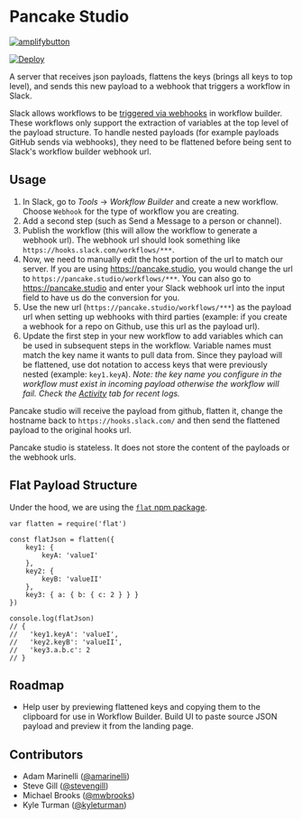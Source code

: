 # Pancake Studio

[![amplifybutton](https://oneclick.amplifyapp.com/button.svg)](https://console.aws.amazon.com/amplify/home#/deploy?repo=https://github.com/stevengill/pancake-studio)

[![Deploy](https://www.herokucdn.com/deploy/button.svg)](https://heroku.com/deploy?template=https://github.com/stevengill/pancake-studio/tree/main)

A server that receives json payloads, flattens the keys (brings all keys to top level), and sends this new payload to a webhook that triggers a workflow in Slack.

Slack allows workflows to be [triggered via webhooks](https://slack.com/help/articles/360041352714-Create-more-advanced-workflows-using-webhooks) in workflow builder. These workflows only support the extraction of variables at the top level of the payload structure. To handle nested payloads (for example payloads GitHub sends via webhooks), they need to be flattened before being sent to Slack's workflow builder webhook url. 

## Usage

1) In Slack, go to _Tools_ -> _Workflow Builder_ and create a new workflow. Choose `Webhook` for the type of workflow you are creating. 
2) Add a second step (such as Send a Message to a person or channel).
3) Publish the workflow (this will allow the workflow to generate a webhook url). The webhook url should look something like `https://hooks.slack.com/workflows/***`.
4) Now, we need to manually edit the host portion of the url to match our server. If you are using https://pancake.studio, you would change the url to `https://pancake.studio/workflows/***`. You can also go to https://pancake.studio and enter your Slack webhook url into the input field to have us do the conversion for you.
5) Use the new url (`https://pancake.studio/workflows/***`) as the payload url when setting up webhooks with third parties (example: if you create a webhook for a repo on Github, use this url as the payload url).
6) Update the first step in your new workflow to add variables which can be used in subsequent steps in the workflow. Variable names must match the key name it wants to pull data from. Since they payload will be flattened, use dot notation to access keys that were previously nested (example: `key1.keyA`). _Note: the key name you configure in the workflow must exist in incoming payload otherwise the workflow will fail. Check the [Activity](https://slack.com/help/articles/360055655493-View-workflow-activity-in-Workflow-Builder) tab for recent logs._

Pancake studio will receive the payload from github, flatten it, change the hostname back to `https://hooks.slack.com/` and then send the flattened payload to the original hooks url.

Pancake studio is stateless. It does not store the content of the payloads or the webhook urls.

## Flat Payload Structure

Under the hood, we are using the [`flat` npm package](https://www.npmjs.com/package/flat).

```
var flatten = require('flat')
 
const flatJson = flatten({
    key1: {
        keyA: 'valueI'
    },
    key2: {
        keyB: 'valueII'
    },
    key3: { a: { b: { c: 2 } } }
})

console.log(flatJson)
// {
//   'key1.keyA': 'valueI',
//   'key2.keyB': 'valueII',
//   'key3.a.b.c': 2
// }
```

## Roadmap

- Help user by previewing flattened keys and copying them to the clipboard for use in Workflow Builder. Build UI to paste source JSON payload and preview it from the landing page.

## Contributors

- Adam Marinelli ([@amarinelli](https://github.com/amarinelli))
- Steve Gill ([@stevengill](https://github.com/stevengill))
- Michael Brooks ([@mwbrooks](https://github.com/mwbrooks))
- Kyle Turman ([@kyleturman](https://twitter.com/kyleturman))

